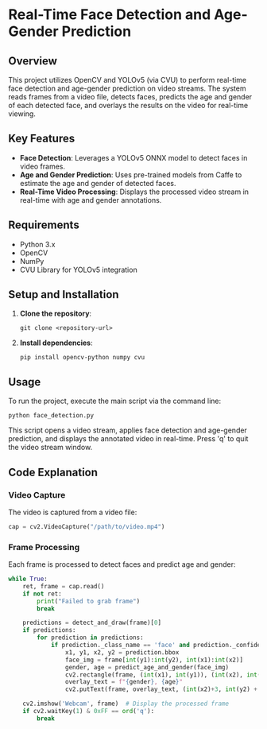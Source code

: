
# Real-Time Face Detection and Age-Gender Prediction

## Overview
This project utilizes OpenCV and YOLOv5 (via CVU) to perform real-time face detection and age-gender prediction on video streams. The system reads frames from a video file, detects faces, predicts the age and gender of each detected face, and overlays the results on the video for real-time viewing.

## Key Features
- **Face Detection**: Leverages a YOLOv5 ONNX model to detect faces in video frames.
- **Age and Gender Prediction**: Uses pre-trained models from Caffe to estimate the age and gender of detected faces.
- **Real-Time Video Processing**: Displays the processed video stream in real-time with age and gender annotations.

## Requirements
- Python 3.x
- OpenCV
- NumPy
- CVU Library for YOLOv5 integration

## Setup and Installation
1. **Clone the repository**:
   ```
   git clone <repository-url>
   ```
2. **Install dependencies**:
   ```
   pip install opencv-python numpy cvu
   ```

## Usage
To run the project, execute the main script via the command line:
```
python face_detection.py
```

This script opens a video stream, applies face detection and age-gender prediction, and displays the annotated video in real-time. Press 'q' to quit the video stream window.

## Code Explanation

### Video Capture
The video is captured from a video file:
```python
cap = cv2.VideoCapture("/path/to/video.mp4")
```

### Frame Processing
Each frame is processed to detect faces and predict age and gender:
```python
while True:
    ret, frame = cap.read()
    if not ret:
        print("Failed to grab frame")
        break

    predictions = detect_and_draw(frame)[0]
    if predictions:
        for prediction in predictions:
            if prediction._class_name == 'face' and prediction._confidence > 0.5:
                x1, y1, x2, y2 = prediction.bbox
                face_img = frame[int(y1):int(y2), int(x1):int(x2)]
                gender, age = predict_age_and_gender(face_img)
                cv2.rectangle(frame, (int(x1), int(y1)), (int(x2), int(y2), (0, 255, 0), 2)
                overlay_text = f"{gender}, {age}"
                cv2.putText(frame, overlay_text, (int(x2)+3, int(y2) + 0), cv2.FONT_HERSHEY_SIMPLEX, 0.8, (123, 255, 0), 2)

    cv2.imshow('Webcam', frame)  # Display the processed frame
    if cv2.waitKey(1) & 0xFF == ord('q'):
        break
```



